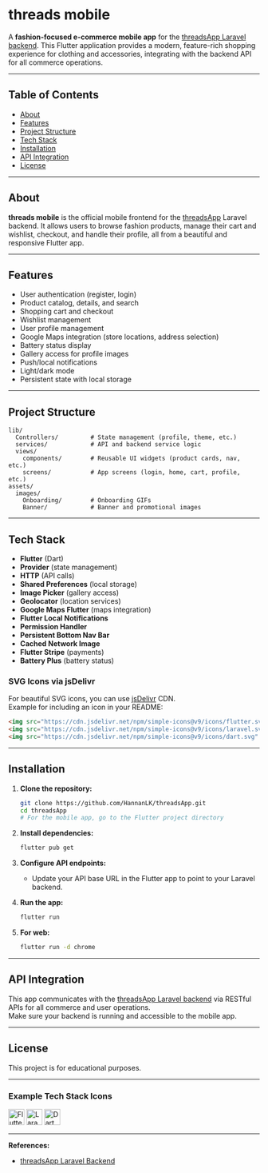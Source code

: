 # threads mobile

A **fashion-focused e-commerce mobile app** for the [threadsApp Laravel backend](https://github.com/HannanLK/threadsApp). This Flutter application provides a modern, feature-rich shopping experience for clothing and accessories, integrating with the backend API for all commerce operations.

---

## Table of Contents

- [About](#about)
- [Features](#features)
- [Project Structure](#project-structure)
- [Tech Stack](#tech-stack)
- [Installation](#installation)
- [API Integration](#api-integration)
- [License](#license)

---

## About

**threads mobile** is the official mobile frontend for the [threadsApp](https://github.com/HannanLK/threadsApp) Laravel backend. It allows users to browse fashion products, manage their cart and wishlist, checkout, and handle their profile, all from a beautiful and responsive Flutter app.

---

## Features

- User authentication (register, login)
- Product catalog, details, and search
- Shopping cart and checkout
- Wishlist management
- User profile management
- Google Maps integration (store locations, address selection)
- Battery status display
- Gallery access for profile images
- Push/local notifications
- Light/dark mode
- Persistent state with local storage

---

## Project Structure

```
lib/
  Controllers/         # State management (profile, theme, etc.)
  services/            # API and backend service logic
  views/
    components/        # Reusable UI widgets (product cards, nav, etc.)
    screens/           # App screens (login, home, cart, profile, etc.)
assets/
  images/
    Onboarding/        # Onboarding GIFs
    Banner/            # Banner and promotional images
```

---

## Tech Stack

- **Flutter** (Dart)
- **Provider** (state management)
- **HTTP** (API calls)
- **Shared Preferences** (local storage)
- **Image Picker** (gallery access)
- **Geolocator** (location services)
- **Google Maps Flutter** (maps integration)
- **Flutter Local Notifications**
- **Permission Handler**
- **Persistent Bottom Nav Bar**
- **Cached Network Image**
- **Flutter Stripe** (payments)
- **Battery Plus** (battery status)

### SVG Icons via jsDelivr

For beautiful SVG icons, you can use [jsDelivr](https://www.jsdelivr.com/) CDN.  
Example for including an icon in your README:

```markdown
<img src="https://cdn.jsdelivr.net/npm/simple-icons@v9/icons/flutter.svg" width="24" height="24" alt="Flutter"/>
<img src="https://cdn.jsdelivr.net/npm/simple-icons@v9/icons/laravel.svg" width="24" height="24" alt="Laravel"/>
<img src="https://cdn.jsdelivr.net/npm/simple-icons@v9/icons/dart.svg" width="24" height="24" alt="Dart"/>
```

---

## Installation

1. **Clone the repository:**
   ```sh
   git clone https://github.com/HannanLK/threadsApp.git
   cd threadsApp
   # For the mobile app, go to the Flutter project directory
   ```

2. **Install dependencies:**
   ```sh
   flutter pub get
   ```

3. **Configure API endpoints:**
   - Update your API base URL in the Flutter app to point to your Laravel backend.

4. **Run the app:**
   ```sh
   flutter run
   ```

5. **For web:**
   ```sh
   flutter run -d chrome
   ```

---

## API Integration

This app communicates with the [threadsApp Laravel backend](https://github.com/HannanLK/threadsApp) via RESTful APIs for all commerce and user operations.  
Make sure your backend is running and accessible to the mobile app.

---

## License

This project is for educational purposes.

---

### Example Tech Stack Icons

<p>
  <img src="https://cdn.jsdelivr.net/npm/simple-icons@v9/icons/flutter.svg" width="32" height="32" alt="Flutter"/>
  <img src="https://cdn.jsdelivr.net/npm/simple-icons@v9/icons/laravel.svg" width="32" height="32" alt="Laravel"/>
  <img src="https://cdn.jsdelivr.net/npm/simple-icons@v9/icons/dart.svg" width="32" height="32" alt="Dart"/>
</p>

---

**References:**
- [threadsApp Laravel Backend](https://github.com/HannanLK/threadsApp)
